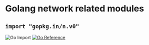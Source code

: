 # Golang network related modules

## `import "gopkg.in/n.v0"`

![Go Import](https://img.shields.io/badge/import-gopkg.in/n.v0-9cf?logo=go&style=for-the-badge)
[![Go Reference](https://img.shields.io/badge/reference-go.dev-007d9c?logo=go&style=for-the-badge)](https://pkg.go.dev/gopkg.in/n.v0)
